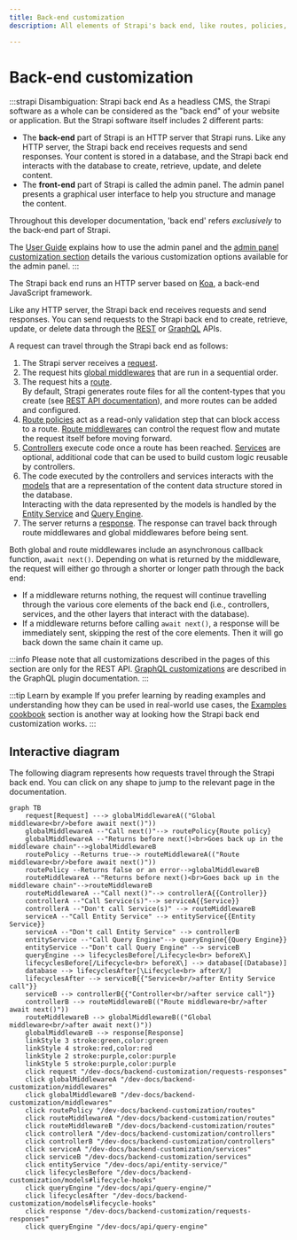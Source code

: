 ```yaml
---
title: Back-end customization
description: All elements of Strapi's back end, like routes, policies, middlewares, controllers, services, models, requests, responses, and webhooks, can be customized.

---
```


# Back-end customization

:::strapi Disambiguation: Strapi back end
As a headless CMS, the Strapi software as a whole can be considered as the "back end" of your website or application.
But the Strapi software itself includes 2 different parts:


- The **back-end** part of Strapi is an HTTP server that Strapi runs. Like any HTTP server, the Strapi back end receives requests and send responses. Your content is stored in a database, and the Strapi back end interacts with the database to create, retrieve, update, and delete content.
- The **front-end** part of Strapi is called the admin panel. The admin panel presents a graphical user interface to help you structure and manage the content.

Throughout this developer documentation, 'back end' refers _exclusively_ to the back-end part of Strapi.

The [User Guide](/user-docs/intro) explains how to use the admin panel and the [admin panel customization section](/dev-docs/admin-panel-customization) details the various customization options available for the admin panel.
:::

The Strapi back end runs an HTTP server based on [Koa](https://koajs.com/), a back-end JavaScript framework.

Like any HTTP server, the Strapi back end receives requests and send responses. You can send requests to the Strapi back end to create, retrieve, update, or delete data through the [REST](/dev-docs/api/rest) or [GraphQL](/dev-docs/api/graphql) APIs.

A request can travel through the Strapi back end as follows:

1. The Strapi server receives a [request](/dev-docs/backend-customization/requests-responses).
2. The request hits [global middlewares](/dev-docs/backend-customization/middlewares) that are run in a sequential order.
3. The request hits a [route](/dev-docs/backend-customization/routes).<br/>By default, Strapi generates route files for all the content-types that you create (see [REST API documentation](/dev-docs/api/rest)), and more routes can be added and configured.
4. [Route policies](/dev-docs/backend-customization/policies) act as a read-only validation step that can block access to a route. [Route middlewares](/dev-docs/backend-customization/routes#middlewares) can control the request flow and mutate the request itself before moving forward.
5. [Controllers](/dev-docs/backend-customization/controllers) execute code once a route has been reached. [Services](/dev-docs/backend-customization/services) are optional, additional code that can be used to build custom logic reusable by controllers.
6. The code executed by the controllers and services interacts with the [models](/dev-docs/backend-customization/models) that are a representation of the content data structure stored in the database.<br />Interacting with the data represented by the models is handled by the [Entity Service](/dev-docs/api/entity-service) and [Query Engine](/dev-docs/api/query-engine).
7. The server returns a [response](/dev-docs/backend-customization/requests-responses). The response can travel back through route middlewares and global middlewares before being sent.

Both global and route middlewares include an asynchronous callback function, `await next()`. Depending on what is returned by the middleware, the request will either go through a shorter or longer path through the back end:

* If a middleware returns nothing, the request will continue travelling through the various core elements of the back end (i.e., controllers, services, and the other layers that interact with the database).
* If a middleware returns before calling `await next()`, a response will be immediately sent, skipping the rest of the core elements. Then it will go back down the same chain it came up.

:::info
Please note that all customizations described in the pages of this section are only for the REST API. [GraphQL customizations](/dev-docs/plugins/graphql#customization) are described in the GraphQL plugin documentation.
:::

:::tip Learn by example
If you prefer learning by reading examples and understanding how they can be used in real-world use cases, the [Examples cookbook](/dev-docs/backend-customization/examples) section is another way at looking how the Strapi back end customization works.
:::

## Interactive diagram

The following diagram represents how requests travel through the Strapi back end. You can click on any shape to jump to the relevant page in the documentation.

```mermaid
graph TB
    request[Request] ---> globalMiddlewareA(("Global middleware<br/>before await next()"))
    globalMiddlewareA --"Call next()"--> routePolicy{Route policy}
    globalMiddlewareA --"Returns before next()<br>Goes back up in the middleware chain"-->globalMiddlewareB
    routePolicy --Returns true--> routeMiddlewareA(("Route middleware<br/>before await next()"))
    routePolicy --Returns false or an error-->globalMiddlewareB
    routeMiddlewareA --"Returns before next()<br>Goes back up in the middleware chain"-->routeMiddlewareB
    routeMiddlewareA --"Call next()"--> controllerA{{Controller}}
    controllerA --"Call Service(s)"--> serviceA{{Service}}
    controllerA --"Don't call Service(s)" --> routeMiddlewareB
    serviceA --"Call Entity Service" --> entityService{{Entity Service}}
    serviceA --"Don't call Entity Service" --> controllerB
    entityService --"Call Query Engine"--> queryEngine{{Query Engine}}
    entityService --"Don't call Query Engine" --> serviceB
    queryEngine --> lifecyclesBefore[/Lifecycle<br> beforeX\] 
    lifecyclesBefore[/Lifecycle<br> beforeX\] --> database[(Database)]
    database --> lifecyclesAfter[\Lifecycle<br> afterX/]
    lifecyclesAfter --> serviceB{{"Service<br/>after Entity Service call"}}
    serviceB --> controllerB{{"Controller<br/>after service call"}}
    controllerB --> routeMiddlewareB(("Route middleware<br/>after await next()"))
    routeMiddlewareB --> globalMiddlewareB(("Global middleware<br/>after await next()"))
    globalMiddlewareB --> response[Response]
    linkStyle 3 stroke:green,color:green
    linkStyle 4 stroke:red,color:red
    linkStyle 2 stroke:purple,color:purple
    linkStyle 5 stroke:purple,color:purple
    click request "/dev-docs/backend-customization/requests-responses"
    click globalMiddlewareA "/dev-docs/backend-customization/middlewares"
    click globalMiddlewareB "/dev-docs/backend-customization/middlewares"
    click routePolicy "/dev-docs/backend-customization/routes"
    click routeMiddlewareA "/dev-docs/backend-customization/routes"
    click routeMiddlewareB "/dev-docs/backend-customization/routes"
    click controllerA "/dev-docs/backend-customization/controllers"
    click controllerB "/dev-docs/backend-customization/controllers"
    click serviceA "/dev-docs/backend-customization/services"
    click serviceB "/dev-docs/backend-customization/services"
    click entityService "/dev-docs/api/entity-service/"
    click lifecyclesBefore "/dev-docs/backend-customization/models#lifecycle-hooks"
    click queryEngine "/dev-docs/api/query-engine/"
    click lifecyclesAfter "/dev-docs/backend-customization/models#lifecycle-hooks"
    click response "/dev-docs/backend-customization/requests-responses"
    click queryEngine "/dev-docs/api/query-engine"
```

